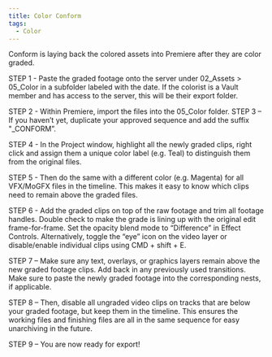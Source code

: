 ```yaml
---
title: Color Conform
tags:
  - Color
---
```

Conform is laying back the colored assets into Premiere after they are color graded.

STEP 1 - Paste the graded footage onto the server under 02_Assets > 05_Color in a subfolder labeled with the date. If the colorist is a Vault member and has access to the server, this will be their export folder.

STEP 2 - Within Premiere, import the files into the 05_Color folder. STEP 3 – If you haven’t yet, duplicate your approved sequence and add the suffix "\_CONFORM”.

STEP 4 - In the Project window, highlight all the newly graded clips, right click and assign them a unique color label (e.g. Teal) to distinguish them from the original files.

STEP 5 - Then do the same with a different color (e.g. Magenta) for all VFX/MoGFX files in the timeline. This makes it easy to know which clips need to remain above the graded files.

STEP 6 - Add the graded clips on top of the raw footage and trim all footage handles. Double check to make the grade is lining up with the original edit frame-for-frame. Set the opacity blend mode to “Difference” in Effect Controls. Alternatively, toggle the “eye” icon on the video layer or disable/enable individual clips using CMD + shift + E.

STEP 7 – Make sure any text, overlays, or graphics layers remain above the new graded footage clips. Add back in any previously used transitions. Make sure to paste the newly graded footage into the corresponding nests, if applicable.

STEP 8 – Then, disable all ungraded video clips on tracks that are below your graded footage, but keep them in the timeline. This ensures the working files and finishing files are all in the same sequence for easy unarchiving in the future.

STEP 9 – You are now ready for export!